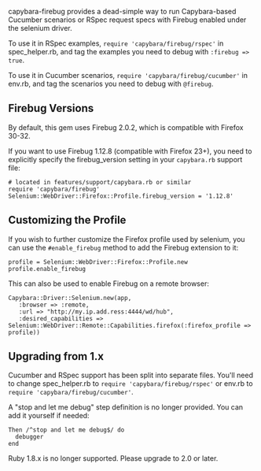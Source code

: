 capybara-firebug provides a dead-simple way to run Capybara-based Cucumber
scenarios or RSpec request specs with Firebug enabled under the selenium driver.

To use it in RSpec examples, `require 'capybara/firebug/rspec'` in spec_helper.rb,
and tag the examples you need to debug with `:firebug => true`.

To use it in Cucumber scenarios, `require 'capybara/firebug/cucumber'` in env.rb,
and tag the scenarios you need to debug with `@firebug`.

## Firebug Versions

By default, this gem uses Firebug 2.0.2, which is compatible with Firefox 30-32.

If you want to use Firebug 1.12.8 (compatible with Firefox 23+), you
need to explicitly specify the firebug_version setting in your `capybara.rb`
support file:

    # located in features/support/capybara.rb or similar
    require 'capybara/firebug'
    Selenium::WebDriver::Firefox::Profile.firebug_version = '1.12.8'

## Customizing the Profile

If you wish to further customize the Firefox profile used by selenium, you
can use the `#enable_firebug` method to add the Firebug extension to it:

    profile = Selenium::WebDriver::Firefox::Profile.new
    profile.enable_firebug

This can also be used to enable Firebug on a remote browser:

    Capybara::Driver::Selenium.new(app,
       :browser => :remote,
       :url => "http://my.ip.add.ress:4444/wd/hub",
       :desired_capabilities => Selenium::WebDriver::Remote::Capabilities.firefox(:firefox_profile => profile))

## Upgrading from 1.x

Cucumber and RSpec support has been split into separate files. You'll need to change
spec_helper.rb to `require 'capybara/firebug/rspec'` or env.rb to `require 'capybara/firebug/cucumber'`.

A "stop and let me debug" step definition is no longer provided. You can add it
yourself if needed:

```
Then /^stop and let me debug$/ do
  debugger
end
```

Ruby 1.8.x is no longer supported. Please upgrade to 2.0 or later.

